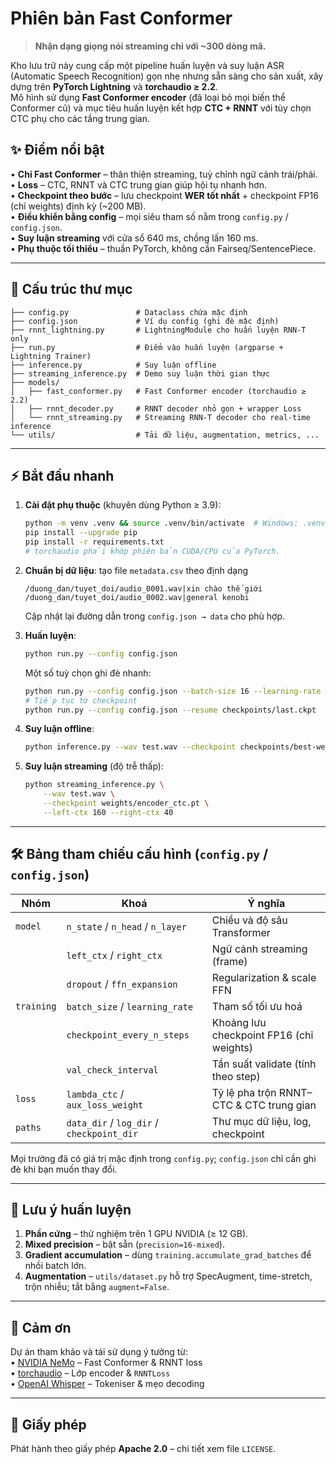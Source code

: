 # Phiên bản Fast Conformer

> **Nhận dạng giọng nói streaming chỉ với ~300 dòng mã.**

Kho lưu trữ này cung cấp một pipeline huấn luyện và suy luận ASR (Automatic Speech Recognition) gọn nhẹ nhưng sẵn sàng cho sản xuất, xây dựng trên **PyTorch Lightning** và **torchaudio ≥ 2.2**.  
Mô hình sử dụng **Fast Conformer encoder** (đã loại bỏ mọi biến thể Conformer cũ) và mục tiêu huấn luyện kết hợp **CTC + RNNT** với tùy chọn CTC phụ cho các tầng trung gian.

## ✨ Điểm nổi bật

• **Chỉ Fast Conformer** – thân thiện streaming, tuỳ chỉnh ngữ cảnh trái/phải.  
• **Loss** – CTC, RNNT và CTC trung gian giúp hội tụ nhanh hơn.  
• **Checkpoint theo bước** – lưu checkpoint **WER tốt nhất** + checkpoint FP16 (chỉ weights) định kỳ (~200 MB).  
• **Điều khiển bằng config** – mọi siêu tham số nằm trong `config.py` / `config.json`.  
• **Suy luận streaming** với cửa sổ 640 ms, chồng lấn 160 ms.  
• **Phụ thuộc tối thiểu** – thuần PyTorch, không cần Fairseq/SentencePiece.

---

## 📂 Cấu trúc thư mục

```text
├── config.py               # Dataclass chứa mặc định
├── config.json             # Ví dụ config (ghi đè mặc định)
├── rnnt_lightning.py       # LightningModule cho huấn luyện RNN-T only
├── run.py                  # Điểm vào huấn luyện (argparse + Lightning Trainer)
├── inference.py            # Suy luận offline
├── streaming_inference.py  # Demo suy luận thời gian thực
├── models/
│   ├── fast_conformer.py   # Fast Conformer encoder (torchaudio ≥ 2.2)
│   ├── rnnt_decoder.py     # RNNT decoder nhỏ gọn + wrapper Loss
│   └── rnnt_streaming.py   # Streaming RNN-T decoder cho real-time inference
└── utils/                  # Tải dữ liệu, augmentation, metrics, ...
```

---

## ⚡ Bắt đầu nhanh

1. **Cài đặt phụ thuộc** (khuyên dùng Python ≥ 3.9):

   ```bash
   python -m venv .venv && source .venv/bin/activate  # Windows: .venv\Scripts\activate
   pip install --upgrade pip
   pip install -r requirements.txt
   # torchaudio phải khớp phiên bản CUDA/CPU của PyTorch.
   ```

2. **Chuẩn bị dữ liệu**: tạo file `metadata.csv` theo định dạng

   ```text
   /duong_dan/tuyet_doi/audio_0001.wav|xin chào thế giới
   /duong_dan/tuyet_doi/audio_0002.wav|general kenobi
   ```

   Cập nhật lại đường dẫn trong `config.json → data` cho phù hợp.

3. **Huấn luyện**:

   ```bash
   python run.py --config config.json
   ```

   Một số tuỳ chọn ghi đè nhanh:

   ```bash
   python run.py --config config.json --batch-size 16 --learning-rate 2e-4
   # Tiếp tục từ checkpoint
   python run.py --config config.json --resume checkpoints/last.ckpt
   ```

4. **Suy luận offline**:

   ```bash
   python inference.py --wav test.wav --checkpoint checkpoints/best-wer.ckpt
   ```

5. **Suy luận streaming** (độ trễ thấp):

   ```bash
   python streaming_inference.py \
       --wav test.wav \
       --checkpoint weights/encoder_ctc.pt \
       --left-ctx 160 --right-ctx 40
   ```

---

## 🛠️ Bảng tham chiếu cấu hình (`config.py` / `config.json`)

| Nhóm         | Khoá                          | Ý nghĩa                                            |
|--------------|------------------------------|----------------------------------------------------|
| `model`      | `n_state` / `n_head` / `n_layer` | Chiều và độ sâu Transformer                       |
|              | `left_ctx` / `right_ctx`     | Ngữ cảnh streaming (frame)                         |
|              | `dropout` / `ffn_expansion`  | Regularization & scale FFN                         |
| `training`   | `batch_size` / `learning_rate` | Tham số tối ưu hoá                                |
|              | `checkpoint_every_n_steps`   | Khoảng lưu checkpoint FP16 (chỉ weights)           |
|              | `val_check_interval`         | Tần suất validate (tính theo step)                 |
| `loss`       | `lambda_ctc` / `aux_loss_weight` | Tỷ lệ pha trộn RNNT–CTC & CTC trung gian        |
| `paths`      | `data_dir` / `log_dir` / `checkpoint_dir` | Thư mục dữ liệu, log, checkpoint      |

Mọi trường đã có giá trị mặc định trong `config.py`; `config.json` chỉ cần ghi đè khi bạn muốn thay đổi.

---

## 📝 Lưu ý huấn luyện

1. **Phần cứng** – thử nghiệm trên 1 GPU NVIDIA (≥ 12 GB).  
2. **Mixed precision** – bật sẵn (`precision=16-mixed`).  
3. **Gradient accumulation** – dùng `training.accumulate_grad_batches` để nhồi batch lớn.  
4. **Augmentation** – `utils/dataset.py` hỗ trợ SpecAugment, time-stretch, trộn nhiễu; tắt bằng `augment=False`.

---

## 🤝 Cảm ơn

Dự án tham khảo và tái sử dụng ý tưởng từ:  
• [NVIDIA NeMo](https://github.com/NVIDIA/NeMo) – Fast Conformer & RNNT loss  
• [torchaudio](https://github.com/pytorch/audio) – Lớp encoder & `RNNTLoss`  
• [OpenAI Whisper](https://github.com/openai/whisper) – Tokeniser & mẹo decoding

---

## 📄 Giấy phép

Phát hành theo giấy phép **Apache 2.0** – chi tiết xem file `LICENSE`.
